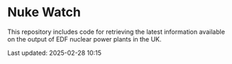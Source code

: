 # Nuke Watch

This repository includes code for retrieving the latest information available on the output of EDF nuclear power plants in the UK.

Last updated: 2025-02-28 10:15